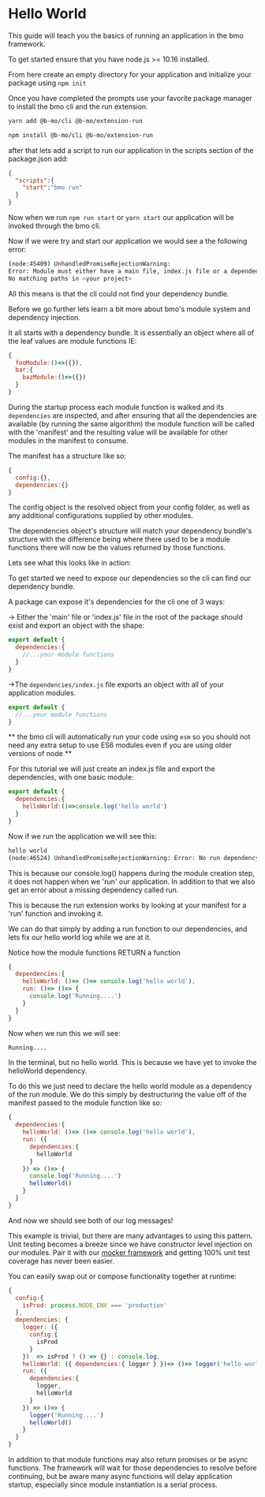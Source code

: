 # Hello World

This guide will teach you the basics of running an application in the bmo framework.

To get started ensure that you have node.js >= 10.16 installed.

From here create an empty directory for your application and initialize your package using `npm init`

Once you have completed the prompts use your favorite package manager to install the bmo cli and the run extension.

```sh
yarn add @b-mo/cli @b-mo/extension-run
```

```sh
npm install @b-mo/cli @b-mo/extension-run
```

after that lets add a script to run our application in the scripts section of the package.json add:

```json
{
  "scripts":{
    "start":"bmo run"
  }
}
```

Now when we run `npm run start` or `yarn start` our application will be invoked through the bmo cli.

Now if we were try and start our application we would see a the following error:

```sh
(node:45409) UnhandledPromiseRejectionWarning:
Error: Module must either have a main file, index.js file or a dependencies/index.js file.
No matching paths in <your project>
```

All this means is that the cli could not find your dependency bundle.

Before we go further lets learn a bit more about bmo's module system and dependency injection.

It all starts with a dependency bundle. It is essentially an object where all of the leaf values are module functions IE:

```js
{
  fooModule:()=>({}),
  bar:{
    bazModule:()=>({})
  }
}
```
During the startup process each module function is walked and its `dependencies` are inspected, and after
ensuring that all the dependencies are available (by running the same algorithm) the module function will be called with the 'manifest'
and the resulting value will be available for other modules in the manifest to consume.

The manifest has a structure like so:

```js
{
  config:{},
  dependencies:{}
}
```

The config object is the resolved object from your config folder, as well as any additional configurations supplied by other modules.

The dependencies object's structure will match your dependency bundle's structure with the difference being
where there used to be a module functions there will now be the values returned by those functions.

Lets see what this looks like in action:

To get started we need to expose our dependencies so the cli can find our dependency bundle.

A package can expose it's dependencies for the cli one of 3 ways:

-> Either the 'main' file or 'index.js' file in the root of the package should exist and export an object with the shape:

```js
export default {
  dependencies:{
    //...your module functions
  }
}
```

->The `dependencies/index.js` file exports an object with all of your application modules.

```js
export default {
  //...your module functions
}
```

** the bmo cli will automatically run your code using `esm` so you should not need any extra setup to use ES6 modules even if you
are using older versions of node **

For this tutorial we will just create an index.js file and export the dependencies, with one
 basic module:

```js
export default {
  dependencies:{
    helloWorld:()=>console.log('hello world')
  }
}
```

Now if we run the application we will see this:

```sh
hello world
(node:46524) UnhandledPromiseRejectionWarning: Error: No run dependency found. Please add one to your bundle!
```

This is because our console.log() happens during the module creation step, it does not happen when we 'run' our application.
In addition to that we also get an error about a missing dependency called run.

This is because the run extension works by looking at your manifest for a 'run' function and invoking it.

We can do that simply by adding a run function to our dependencies, and lets fix our hello world log while we are at it.

Notice how the module functions RETURN a function


```js
{
  dependencies:{
    helloWorld: ()=> ()=> console.log('hello world'),
    run: ()=> ()=> {
      console.log('Running....')
    }
  }
}

```

Now when we run this we will see:

```sh
Running....
```

In the terminal, but no hello world. This is because we have yet to invoke the helloWorld dependency.

To do this we just need to declare the hello world module as a dependency of the run module. We do this simply
by destructuring the value off of the manifest passed to the module function like so:

```js
{
  dependencies:{
    helloWorld: ()=> ()=> console.log('hello world'),
    run: ({
      dependencies:{
        helloWorld
      }
    }) => ()=> {
      console.log('Running....')
      helloWorld()
    }
  }
}
```

And now we should see both of our log messages!

This example is trivial, but there are many advantages to using this pattern.
Unit testing becomes a breeze since we have constructor level injection on our modules.
Pair it with our [mocker framework](/packages/mocker) and getting 100% unit test coverage has never been easier.

You can easily swap out or compose functionality together at runtime:

```js
{
  config:{
    isProd: process.NODE_ENV === 'production'
  },
  dependencies: {
    logger: ({
      config:{
        isProd
      }
    })  => isProd ? () => {} : console.log,
    helloWorld: ({ dependencies:{ logger } })=> ()=> logger('hello world'),
    run: ({
      dependencies:{
        logger,
        helloWorld
      }
    }) => ()=> {
      logger('Running....')
      helloWorld()
    }
  }
}
```

In addition to that module functions may also return promises or be async functions.
The framework will wait for those dependencies to resolve before continuing,
but be aware many async functions will delay application startup, especially since module instantiation is a serial process.

